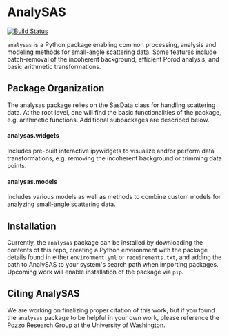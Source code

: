 # AnalySAS

[![Build Status](https://travis-ci.com/pozzo-reseach-group/AnalySAS.svg?branch=master)](https://travis-ci.com/pozzo-research-group/AnalySAS)

`analysas` is a Python package enabling common processing, analysis and modeling methods for small-angle scattering data. Some features include batch-removal of the incoherent background, efficient Porod analysis, and basic arithmetic transformations.

## Package Organization

The analysas package relies on the SasData class for handling scattering data. At the root level, one will find the basic functionalities of the package, e.g. arithmetic functions. Additional subpackages are described below.

#### analysas.widgets

Includes pre-built interactive ipywidgets to visualize and/or perform data transformations, e.g. removing the incoherent background or trimming data points.

#### analysas.models

Includes various models as well as methods to combine custom models for analyzing small-angle scattering data.

## Installation

Currently, the `analysas` package can be installed by downloading the contents of this repo, creating a Python environment with the package details found in either `environment.yml` or `requirements.txt`, and adding the path to AnalySAS to your system's search path when importing packages. Upcoming work will enable installation of the package via `pip`.

## Citing AnalySAS

We are working on finalizing proper citation of this work, but if you found the `analysas` package to be helpful in your own work, please reference the Pozzo Research Group at the University of Washington.
